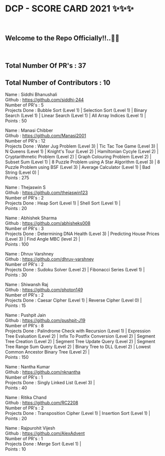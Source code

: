 <h1> DCP - SCORE CARD 2021 ✨✨✨ </h1> <br>
<h2> Welcome to the Repo Officially!!..🙌👏 </h2> <br>

## Total Number Of PR's : 37
## Total Number of Contributors : 10

  
Name : Siddhi Bhanushali <br>
Github : https://github.com/siddhi-244 <br>
Number of PR's : 5 <br>
Projects Done : Bubble Sort (Level 1) | Selection Sort (Level 1) | Binary Search (Level 1) | Linear Search (Level 1) | All Array Indices (Level 1) | <br>
Points : 50 <br>

Name : Manasi Chibber <br>
Github : https://github.com/Manasi2001 <br>
Number of PR's : 12 <br>
Projects Done : Water Jug Problem (Level 3) | Tic Tac Toe Game (Level 3) | N Queens (Level 1) | Knight's Tour (Level 2) | Hamiltonian Cycyle (Level 2) | Cryptarithmetic Problem (Level 2) | Graph Colouring Problem (Level 2) | Subset Sum (Level 1) | 8 Puzzle Problem using A Star Algorithm (Level 3) | 8 Puzzle Problem using BSF (Level 3) | Average Calculator (Level 1) | Bad String (Level 0) | <br>
Points : 275 <br>

Name : Thejaswin S <br>
Github : https://github.com/thejaswin123 <br>
Number of PR's : 2 <br>
Projects Done : Heap Sort (Level 1) | Shell Sort (Level 1) | <br>
Points : 20 <br>

Name : Abhishek Sharma <br>
Github : https://github.com/abhisheks008 <br>
Number of PR's : 3 <br>
Projects Done : Determining DNA Health (Level 3) | Predicting House Prices (Level 3) | Find Angle MBC (level 2) | <br>
Points : 100 <br>

Name : Dhruv Varshney <br>
Github : https://github.com/dhruv-varshney <br>
Number of PR's : 2 <br>
Projects Done : Sudoku Solver (Level 2) | Fibonacci Series (Level 1) | <br>
Points : 30 <br>

Name : Shiwansh Raj <br>
Github : https://github.com/photon149 <br>
Number of PR's : 2 <br>
Projects Done : Caesar Cipher (Level 1) | Reverse Cipher (Level 0) | <br>
Points : 15 <br>

Name : Pushpit Jain <br>
Github : https://github.com/pushpit-J19 <br>
Number of PR's : 8 <br>
Projects Done : Palindrome Check with Recursion (Level 1) | Expression Tree Evaluation (Level 2) | Infix To Postfix Conversion (Level 2) | Segment Tree Creation (Level 2) | Segment Tree Update Query (Level 2) |  Segment Tree Range Sum Query (Level 2) | Binary Tree to DLL (Level 2) | Lowest Common Ancestor Binary Tree (Level 2) | <br>
Points : 150 <br>

Name : Nantha Kumar <br>
Github : https://github.com/nknantha <br>
Number of PR's : 1 <br>
Projects Done : Singly Linked List (Level 3) | <br>
Points : 40 <br>

Name : Ritika Chand <br>
Github : https://github.com/RC2208 <br>
Number of PR's : 2 <br>
Projects Done : Transposition Cipher (Level 1) | Insertion Sort (Level 1) | <br>
Points : 20 <br>

Name : Rajpurohit Vijesh <br>
Github : https://github.com/AlexAdvent <br>
Number of PR's : 1 <br>
Projects Done : Merge Sort (Level 1) | <br>
Points : 10 <br>
